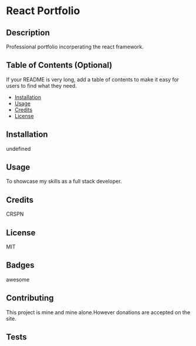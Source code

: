 # React Portfolio

## Description 

Professional portfolio incorperating the react framework.

## Table of Contents (Optional)

If your README is very long, add a table of contents to make it easy for users to find what they need.

* [Installation](#installation)
* [Usage](#usage)
* [Credits](#credits)
* [License](#license)


## Installation

undefined

## Usage 

To showcase my skills as a full stack developer.


## Credits

CRSPN


## License

MIT
 

## Badges

awesome


## Contributing

This project is mine and mine alone.However donations are accepted on the site.

## Tests


